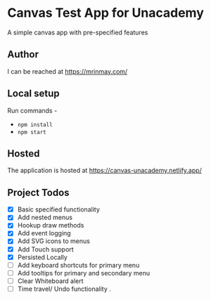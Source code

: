 # Canvas Test App for Unacademy

A simple canvas app with pre-specified features

## Author

I can be reached at <https://mrinmay.com/>

## Local setup

Run commands -

- `npm install`
- `npm start`

## Hosted

The application is hosted at <https://canvas-unacademy.netlify.app/>

## Project Todos

- [x] Basic specified functionality
- [x] Add nested menus
- [x] Hookup draw methods
- [x] Add event logging
- [x] Add SVG icons to menus
- [x] Add Touch support
- [x] Persisted Locally
- [ ] Add keyboard shortcuts for primary menu
- [ ] Add tooltips for primary and secondary menu
- [ ] Clear Whiteboard alert
- [ ] Time travel/ Undo functionality
      .
